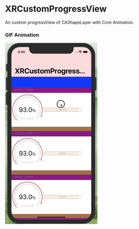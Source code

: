 # XRCustomProgressView
An custom progressView of CAShapeLayer with Core Animation.

### GIF Animation
![XRCustomProgressView](https://github.com/hanzhuzi/XRCustomProgressView/blob/master/XRCustomProgressView/snapShot.gif)

